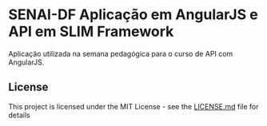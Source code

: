 # SENAI-DF Aplicação em AngularJS e API em SLIM Framework

Aplicação utilizada na semana pedagógica para o curso de API com AngularJS.

## License

This project is licensed under the MIT License - see the [LICENSE.md](LICENSE.md) file for details
